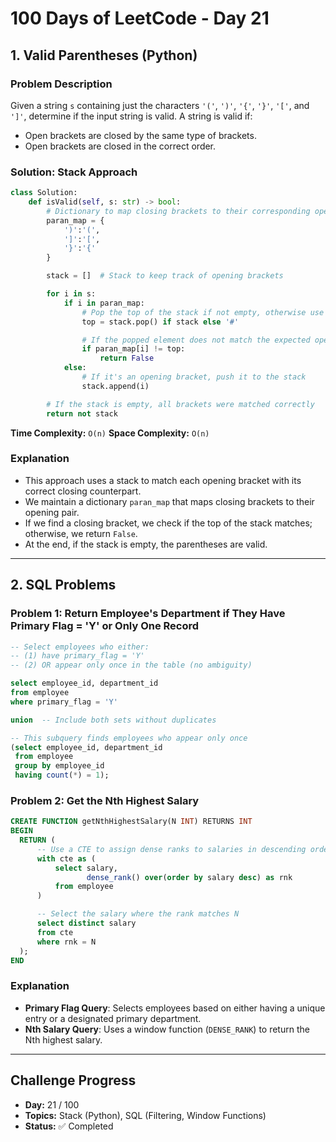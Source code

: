 # 100 Days of LeetCode - Day 21

## 1. Valid Parentheses (Python)

### Problem Description

Given a string `s` containing just the characters `'('`, `')'`, `'{'`, `'}'`, `'['`, and `']'`, determine if the input string is valid. A string is valid if:

* Open brackets are closed by the same type of brackets.
* Open brackets are closed in the correct order.

### Solution: Stack Approach

```python
class Solution:
    def isValid(self, s: str) -> bool:
        # Dictionary to map closing brackets to their corresponding opening brackets
        paran_map = {
            ')':'(',
            ']':'[',
            '}':'{'
        }

        stack = []  # Stack to keep track of opening brackets

        for i in s:
            if i in paran_map:
                # Pop the top of the stack if not empty, otherwise use a dummy char
                top = stack.pop() if stack else '#'

                # If the popped element does not match the expected opening bracket, return False
                if paran_map[i] != top:
                    return False
            else:
                # If it's an opening bracket, push it to the stack
                stack.append(i)

        # If the stack is empty, all brackets were matched correctly
        return not stack
```

**Time Complexity:** `O(n)`
**Space Complexity:** `O(n)`

### Explanation

* This approach uses a stack to match each opening bracket with its correct closing counterpart.
* We maintain a dictionary `paran_map` that maps closing brackets to their opening pair.
* If we find a closing bracket, we check if the top of the stack matches; otherwise, we return `False`.
* At the end, if the stack is empty, the parentheses are valid.

---

## 2. SQL Problems

### Problem 1: Return Employee's Department if They Have Primary Flag = 'Y' or Only One Record

```sql
-- Select employees who either:
-- (1) have primary_flag = 'Y'
-- (2) OR appear only once in the table (no ambiguity)

select employee_id, department_id
from employee
where primary_flag = 'Y'

union  -- Include both sets without duplicates

-- This subquery finds employees who appear only once
(select employee_id, department_id
 from employee
 group by employee_id
 having count(*) = 1);
```

### Problem 2: Get the Nth Highest Salary

```sql
CREATE FUNCTION getNthHighestSalary(N INT) RETURNS INT
BEGIN
  RETURN (
      -- Use a CTE to assign dense ranks to salaries in descending order
      with cte as (
          select salary,
                 dense_rank() over(order by salary desc) as rnk
          from employee
      )

      -- Select the salary where the rank matches N
      select distinct salary
      from cte
      where rnk = N
  );
END
```

### Explanation

* **Primary Flag Query**: Selects employees based on either having a unique entry or a designated primary department.
* **Nth Salary Query**: Uses a window function (`DENSE_RANK`) to return the Nth highest salary.

---

## Challenge Progress

* **Day:** 21 / 100
* **Topics:** Stack (Python), SQL (Filtering, Window Functions)
* **Status:** ✅ Completed
